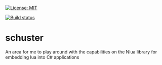 [![License: MIT](https://img.shields.io/badge/License-MIT-blue.svg)](https://opensource.org/licenses/MIT)


[![Build status](https://dev.azure.com/MarshallEvergreen/schuster/_apis/build/status/schuster%20-%20CI)](https://dev.azure.com/MarshallEvergreen/schuster/_build/latest?definitionId=1)

# schuster
An area for me to play around with the capabilities on the Nlua library for embedding lua into C# applications 
